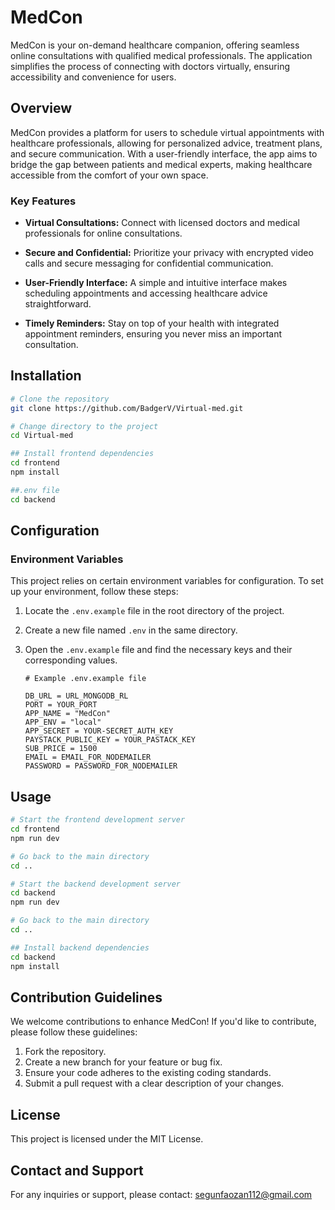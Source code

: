 # MedCon

MedCon is your on-demand healthcare companion, offering seamless online consultations with qualified medical professionals. The application simplifies the process of connecting with doctors virtually, ensuring accessibility and convenience for users.

## Overview

MedCon provides a platform for users to schedule virtual appointments with healthcare professionals, allowing for personalized advice, treatment plans, and secure communication. With a user-friendly interface, the app aims to bridge the gap between patients and medical experts, making healthcare accessible from the comfort of your own space.

### Key Features

- **Virtual Consultations:**
  Connect with licensed doctors and medical professionals for online consultations.

- **Secure and Confidential:**
  Prioritize your privacy with encrypted video calls and secure messaging for confidential communication.

- **User-Friendly Interface:**
  A simple and intuitive interface makes scheduling appointments and accessing healthcare advice straightforward.

- **Timely Reminders:**
  Stay on top of your health with integrated appointment reminders, ensuring you never miss an important consultation.

## Installation

```bash
# Clone the repository
git clone https://github.com/BadgerV/Virtual-med.git

# Change directory to the project
cd Virtual-med

## Install frontend dependencies
cd frontend
npm install

##.env file
cd backend
```

## Configuration

### Environment Variables

This project relies on certain environment variables for configuration. To set up your environment, follow these steps:

1. Locate the `.env.example` file in the root directory of the project.
2. Create a new file named `.env` in the same directory.
3. Open the `.env.example` file and find the necessary keys and their corresponding values.

   ```dotenv
   # Example .env.example file

   DB_URL = URL_MONGODB_RL
   PORT = YOUR_PORT
   APP_NAME = "MedCon"
   APP_ENV = "local"
   APP_SECRET = YOUR-SECRET_AUTH_KEY
   PAYSTACK_PUBLIC_KEY = YOUR_PASTACK_KEY
   SUB_PRICE = 1500
   EMAIL = EMAIL_FOR_NODEMAILER
   PASSWORD = PASSWORD_FOR_NODEMAILER
   ```

## Usage

```bash
# Start the frontend development server
cd frontend
npm run dev

# Go back to the main directory
cd ..

# Start the backend development server
cd backend
npm run dev

# Go back to the main directory
cd ..

## Install backend dependencies
cd backend
npm install
````

## Contribution Guidelines

We welcome contributions to enhance MedCon! If you'd like to contribute, please follow these guidelines:

1. Fork the repository.
2. Create a new branch for your feature or bug fix.
3. Ensure your code adheres to the existing coding standards.
4. Submit a pull request with a clear description of your changes.

## License

This project is licensed under the MIT License.

## Contact and Support

For any inquiries or support, please contact: segunfaozan112@gmail.com
